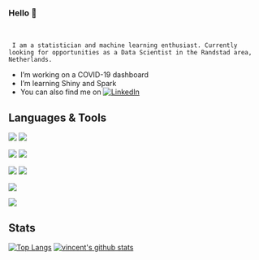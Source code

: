 ### Hello 👋

<br/>
     
     I am a statistician and machine learning enthusiast. Currently looking for opportunities as a Data Scientist in the Randstad area, Netherlands.

- I’m working on a COVID-19 dashboard
- I’m learning Shiny and Spark 
- You can also find me on [![LinkedIn][3.2]][3]

[3]: https://www.linkedin.com/in/vincent-buekers-78a231140/
[3.2]: https://raw.githubusercontent.com/MartinHeinz/MartinHeinz/master/linkedin-3-16.png (LinkedIn icon without padding)

## Languages & Tools

![](https://img.shields.io/badge/Windows-OS-informational?style=flat&logo=windows&logoColor=white&color=2bbc8a)
![](https://img.shields.io/badge/Mac-OS-informational?style=flat&logo=Apple&logoColor=white&color=2bbc8a)

![](https://img.shields.io/badge/Python-informational?style=flat&logo=python&logoColor=white&color=2bbc8a)
![](https://img.shields.io/badge/R-informational?style=flat&logo=R&logoColor=white&color=2bbc8a)

![](https://img.shields.io/badge/Jupyter-informational?style=flat&logo=jupyter&logoColor=white&color=2bbc8a)
![](https://img.shields.io/badge/RStudio-informational?style=flat&logo=RStudio&logoColor=white&color=2bbc8a)

![](https://img.shields.io/badge/MATLAB-informational?style=flat&logo=mathworks&logoColor=white&color=2bbc8a)

![](https://img.shields.io/badge/Overleaf-LaTeX-informational?style=flat&logo=overleaf&logoColor=white&color=2bbc8a)

## Stats

[![Top Langs](https://github-readme-stats.vercel.app/api/top-langs/?username=VincentBuekers&show_icons=true)](https://github.com/VincentBuekers/github-readme-stats)
[![vincent's github stats](https://github-readme-stats.vercel.app/api?username=VincentBuekers&show_icons=true)](https://github.com/VincentBuekers/github-readme-stats)
